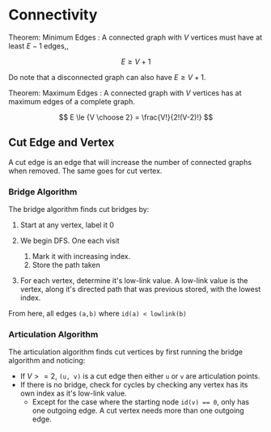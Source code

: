 #  Connectivity

Theorem: Minimum Edges
: A connected graph with $V$ vertices must have at least $E-1$ edges,,

  $$
  E \ge V + 1
  $$

  Do note that a disconnected graph can also have $E \ge V + 1$.

Theorem: Maximum Edges
: A connected graph with $V$ vertices has at maximum edges of a complete graph.

  $$
  E \le {V \choose 2} = \frac{V!}{2!(V-2)!}
  $$

## Cut Edge and Vertex
A cut edge is an edge that will increase the number of connected graphs when removed. The same goes for cut vertex.

### Bridge Algorithm

The bridge algorithm finds cut bridges by:

1. Start at any vertex, label it 0
2. We begin DFS. One each visit

    1. Mark it with increasing index.
    2. Store the path taken
3. For each vertex, determine it's low-link value.
    A low-link value is the vertex, along it's directed path that was previous stored, with the lowest index.

From here, all edges `(a,b)` where `id(a) < lowlink(b)`

### Articulation Algorithm

The articulation algorithm finds cut vertices by first running the bridge algorithm and noticing:

* If $V>=2$, `(u, v)` is a cut edge then either `u` or `v` are articulation points.
* If there is no bridge, check for cycles by checking any vertex has its own index as it's low-link value.
    * Except for the case where the starting node `id(v) == 0`, only has one outgoing edge. A cut vertex needs more than one outgoing edge.